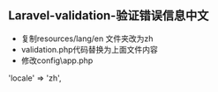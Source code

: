 ## Laravel-validation-验证错误信息中文
* 复制resources/lang/en 文件夹改为zh
* validation.php代码替换为上面文件内容
* 修改config\app.php

'locale' => 'zh',
